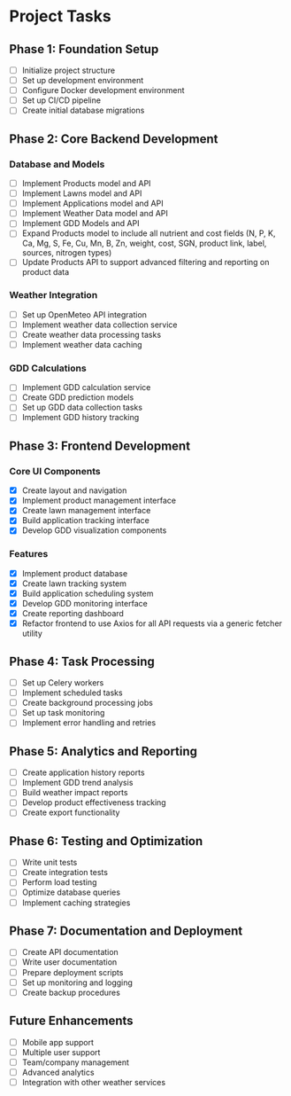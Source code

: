 # Project Tasks

## Phase 1: Foundation Setup

- [ ] Initialize project structure
- [ ] Set up development environment
- [ ] Configure Docker development environment
- [ ] Set up CI/CD pipeline
- [ ] Create initial database migrations

## Phase 2: Core Backend Development

### Database and Models

- [ ] Implement Products model and API
- [ ] Implement Lawns model and API
- [ ] Implement Applications model and API
- [ ] Implement Weather Data model and API
- [ ] Implement GDD Models and API
- [ ] Expand Products model to include all nutrient and cost fields (N, P, K, Ca, Mg, S, Fe, Cu, Mn, B, Zn, weight, cost, SGN, product link, label, sources, nitrogen types)
- [ ] Update Products API to support advanced filtering and reporting on product data

### Weather Integration

- [ ] Set up OpenMeteo API integration
- [ ] Implement weather data collection service
- [ ] Create weather data processing tasks
- [ ] Implement weather data caching

### GDD Calculations

- [ ] Implement GDD calculation service
- [ ] Create GDD prediction models
- [ ] Set up GDD data collection tasks
- [ ] Implement GDD history tracking

## Phase 3: Frontend Development

### Core UI Components

- [x] Create layout and navigation
- [x] Implement product management interface
- [x] Create lawn management interface
- [x] Build application tracking interface
- [x] Develop GDD visualization components

### Features

- [x] Implement product database
- [x] Create lawn tracking system
- [x] Build application scheduling system
- [x] Develop GDD monitoring interface
- [x] Create reporting dashboard
- [x] Refactor frontend to use Axios for all API requests via a generic fetcher utility

## Phase 4: Task Processing

- [ ] Set up Celery workers
- [ ] Implement scheduled tasks
- [ ] Create background processing jobs
- [ ] Set up task monitoring
- [ ] Implement error handling and retries

## Phase 5: Analytics and Reporting

- [ ] Create application history reports
- [ ] Implement GDD trend analysis
- [ ] Build weather impact reports
- [ ] Develop product effectiveness tracking
- [ ] Create export functionality

## Phase 6: Testing and Optimization

- [ ] Write unit tests
- [ ] Create integration tests
- [ ] Perform load testing
- [ ] Optimize database queries
- [ ] Implement caching strategies

## Phase 7: Documentation and Deployment

- [ ] Create API documentation
- [ ] Write user documentation
- [ ] Prepare deployment scripts
- [ ] Set up monitoring and logging
- [ ] Create backup procedures

## Future Enhancements

- [ ] Mobile app support
- [ ] Multiple user support
- [ ] Team/company management
- [ ] Advanced analytics
- [ ] Integration with other weather services
